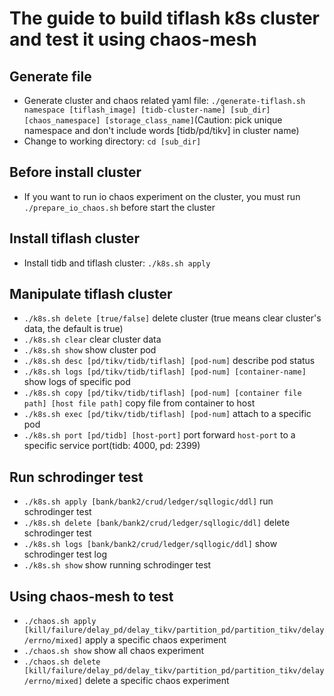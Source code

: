 # The guide to build tiflash k8s cluster and test it using chaos-mesh

## Generate file
* Generate cluster and chaos related yaml file: `./generate-tiflash.sh namespace [tiflash_image] [tidb-cluster-name] [sub_dir] [chaos_namespace] [storage_class_name]`(Caution: pick unique namespace and don't include words [tidb/pd/tikv] in cluster name)
* Change to working directory: `cd [sub_dir]`

## Before install cluster
* If you want to run io chaos experiment on the cluster, you must run `./prepare_io_chaos.sh` before start the cluster

## Install tiflash cluster
* Install tidb and tiflash cluster: `./k8s.sh apply`

## Manipulate tiflash cluster
* `./k8s.sh delete [true/false]` delete cluster (true means clear cluster's data, the default is true)
* `./k8s.sh clear` clear cluster data
* `./k8s.sh show` show cluster pod
* `./k8s.sh desc [pd/tikv/tidb/tiflash] [pod-num]` describe pod status
* `./k8s.sh logs [pd/tikv/tidb/tiflash] [pod-num] [container-name]` show logs of specific pod
* `./k8s.sh copy [pd/tikv/tidb/tiflash] [pod-num] [container file path] [host file path]` copy file from container to host
* `./k8s.sh exec [pd/tikv/tidb/tiflash] [pod-num]` attach to a specific pod
* `./k8s.sh port [pd/tidb] [host-port]` port forward `host-port` to a specific service port(tidb: 4000, pd: 2399)

## Run schrodinger test
* `./k8s.sh apply [bank/bank2/crud/ledger/sqllogic/ddl]` run schrodinger test
* `./k8s.sh delete [bank/bank2/crud/ledger/sqllogic/ddl]` delete schrodinger test
* `./k8s.sh logs [bank/bank2/crud/ledger/sqllogic/ddl]` show schrodinger test log
* `./k8s.sh show` show running schrodinger test

## Using chaos-mesh to test
* `./chaos.sh apply [kill/failure/delay_pd/delay_tikv/partition_pd/partition_tikv/delay/errno/mixed]` apply a specific chaos experiment
* `./chaos.sh show` show all chaos experiment
* `./chaos.sh delete [kill/failure/delay_pd/delay_tikv/partition_pd/partition_tikv/delay/errno/mixed]` delete a specific chaos experiment
